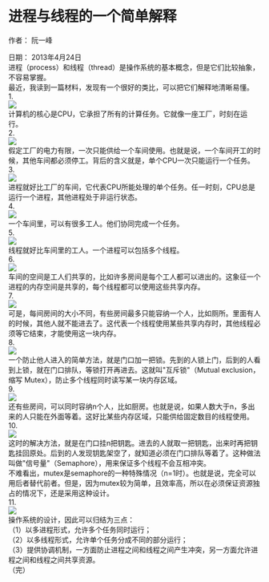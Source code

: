 # 进程与线程的一个简单解释  
作者： 阮一峰  
  
日期： 2013年4月24日  
进程（process）和线程（thread）是操作系统的基本概念，但是它们比较抽象，不容易掌握。  
最近，我读到一篇材料，发现有一个很好的类比，可以把它们解释地清晰易懂。  
1.  
![](/images/process&thread/01.jpg)    
计算机的核心是CPU，它承担了所有的计算任务。它就像一座工厂，时刻在运行。  
2.  
![](/images/process&thread/02.png)    
假定工厂的电力有限，一次只能供给一个车间使用。也就是说，一个车间开工的时候，其他车间都必须停工。背后的含义就是，单个CPU一次只能运行一个任务。  
3.  
![](/images/process&thread/03.jpg)    
进程就好比工厂的车间，它代表CPU所能处理的单个任务。任一时刻，CPU总是运行一个进程，其他进程处于非运行状态。  
4.  
![](/images/process&thread/04.jpg)    
一个车间里，可以有很多工人。他们协同完成一个任务。  
5.  
![](/images/process&thread/05.jpg)    
线程就好比车间里的工人。一个进程可以包括多个线程。  
6.  
![](/images/process&thread/06.png)    
车间的空间是工人们共享的，比如许多房间是每个工人都可以进出的。这象征一个进程的内存空间是共享的，每个线程都可以使用这些共享内存。  
7.  
![](/images/process&thread/07.jpg)    
可是，每间房间的大小不同，有些房间最多只能容纳一个人，比如厕所。里面有人的时候，其他人就不能进去了。这代表一个线程使用某些共享内存时，其他线程必须等它结束，才能使用这一块内存。  
8.  
![](/images/process&thread/08.jpg)    
一个防止他人进入的简单方法，就是门口加一把锁。先到的人锁上门，后到的人看到上锁，就在门口排队，等锁打开再进去。这就叫"互斥锁"（Mutual exclusion，缩写 Mutex），防止多个线程同时读写某一块内存区域。  
9.  
![](/images/process&thread/09.jpg)    
还有些房间，可以同时容纳n个人，比如厨房。也就是说，如果人数大于n，多出来的人只能在外面等着。这好比某些内存区域，只能供给固定数目的线程使用。  
10.  
![](/images/process&thread/10.jpg)    
这时的解决方法，就是在门口挂n把钥匙。进去的人就取一把钥匙，出来时再把钥匙挂回原处。后到的人发现钥匙架空了，就知道必须在门口排队等着了。这种做法叫做"信号量"（Semaphore），用来保证多个线程不会互相冲突。  
不难看出，mutex是semaphore的一种特殊情况（n=1时）。也就是说，完全可以用后者替代前者。但是，因为mutex较为简单，且效率高，所以在必须保证资源独占的情况下，还是采用这种设计。  
11.  
![](/images/process&thread/11.png)    
操作系统的设计，因此可以归结为三点：  
（1）以多进程形式，允许多个任务同时运行；  
（2）以多线程形式，允许单个任务分成不同的部分运行；  
（3）提供协调机制，一方面防止进程之间和线程之间产生冲突，另一方面允许进程之间和线程之间共享资源。  
（完）  
